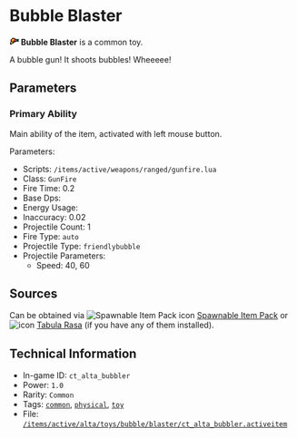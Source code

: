# Bubble Blaster

<img src="https://raw.githubusercontent.com/Ceterai/Enternia/main/items/active/alta/toys/bubble/blaster/icon.png" alt="Bubble Blaster icon" loading="lazy" width="auto" height="16px"/> **Bubble Blaster** is a common toy.

A bubble gun! It shoots bubbles! Wheeeee!

## Parameters

### Primary Ability

Main ability of the item, activated with left mouse button.

Parameters:

- Scripts:  `/items/active/weapons/ranged/gunfire.lua`
- Class: `GunFire`
- Fire Time: 0.2
- Base Dps:
- Energy Usage:
- Inaccuracy: 0.02
- Projectile Count: 1
- Fire Type: `auto`
- Projectile Type: `friendlybubble`
- Projectile Parameters:
  - Speed:  40,  60

## Sources

Can be obtained via <img src="https://raw.githubusercontent.com/Silverfeelin/Starbound-SpawnableItemPack/master/interface/sip/iconSmall.png" alt="Spawnable Item Pack icon" width="18" height="14"/> [Spawnable Item Pack](https://steamcommunity.com/sharedfiles/filedetails/?id=733665104) or <img src="https://steamuserimages-a.akamaihd.net/ugc/263843960696222713/3EC9A7C005541F7D577EBCB8C5736B4EFC9973D6/" alt="icon" width="8" height="12"/> [Tabula Rasa](https://community.playstarbound.com/resources/the-tabula-rasa.3222/) (if you have any of them installed).

## Technical Information

- In-game ID: `ct_alta_bubbler`
- Power: `1.0`
- Rarity: `Common`
- Tags: [`common`](https://ceterai.github.io/MyEnternia/Wiki/Tags/Common), [`physical`](https://ceterai.github.io/MyEnternia/Wiki/Tags/Physical), [`toy`](https://ceterai.github.io/MyEnternia/Wiki/Tags/Toy)
- File: [`/items/active/alta/toys/bubble/blaster/ct_alta_bubbler.activeitem`](https://github.com/Ceterai/Enternia/blob/main/items/active/alta/toys/bubble/blaster/ct_alta_bubbler.activeitem)

